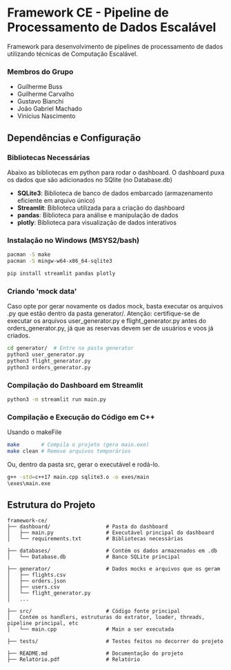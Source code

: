 # Framework CE - Pipeline de Processamento de Dados Escalável

Framework para desenvolvimento de pipelines de processamento de dados utilizando técnicas de Computação Escalável.

### Membros do Grupo
- Guilherme Buss
- Guilherme Carvalho
- Gustavo Bianchi
- João Gabriel Machado
- Vinícius Nascimento
  
## Dependências e Configuração

### Bibliotecas Necessárias
Abaixo as bibliotecas em python para rodar o dashboard. O dashboard puxa os dados que são adicionados no SQlite (no Database.db)
- **SQLite3**: Biblioteca de banco de dados embarcado (armazenamento eficiente em arquivo único)
- **Streamlit**: Biblioteca utilizada para a criação do dashboard
- **pandas**: Biblioteca para análise e manipulação de dados
- **plotly**: Biblioteca para visualização de dados interativos

### Instalação no Windows (MSYS2/bash)
```bash
pacman -S make
pacman -S mingw-w64-x86_64-sqlite3
```
```bash
pip install streamlit pandas plotly
```

### Criando 'mock data'
Caso opte por gerar novamente os dados mock, basta executar os arquivos .py que estão dentro da pasta generator/. Atenção: certifique-se de executar os arquivos user_generator.py e flight_generator.py antes do orders_generator.py, já que as reservas devem ser de usuários e voos já criados.

```bash
cd generator/  # Entre na pasta generator
python3 user_generator.py
python3 flight_generator.py
python3 orders_generator.py
```

### Compilação do Dashboard em Streamlit 
```bash
python3 -m streamlit run main.py
```

### Compilação e Execução do Código em C++
Usando o makeFile
```bash
make       # Compila o projeto (gera main.exe)
make clean # Remove arquivos temporários
```

Ou, dentro da pasta src, gerar o executável e rodá-lo.
```bash
g++ -std=c++17 main.cpp sqlite3.o -o exes/main
\exes\main.exe
```

## Estrutura do Projeto
```
framework-ce/
├── dashboard/                  # Pasta do dashboard
│   ├── main.py                 # Executável principal do dashboard
│   └── requirements.txt        # Bibliotecas necessárias

├── databases/                  # Contém os dados armazenados em .db
│   └── Database.db             # Banco SQLite principal

├── generator/                  # Dados mocks e arquivos que os geram
│   ├── flights.csv             
│   ├── orders.json             
│   ├── users.csv               
│   └── flight_generator.py
│   ...

├── src/                        # Código fonte principal
│   Contém os handlers, estruturas do extrator, loader, threads, pipeline principal, etc
│   └── main.cpp                # Main a ser executada

├── tests/                      # Testes feitos no decorrer do projeto

├── README.md                   # Documentação do projeto
├── Relatório.pdf               # Relatório 
```
